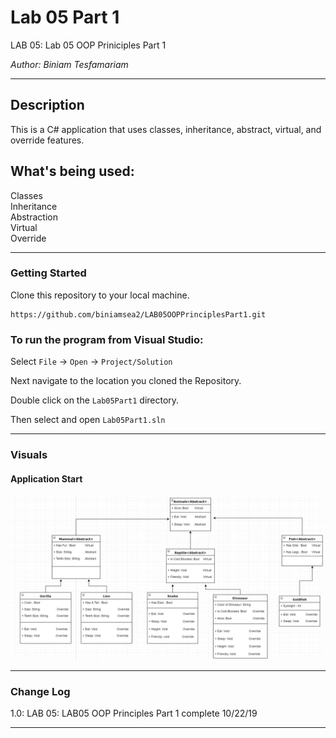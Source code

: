 # Lab 05 Part 1

LAB 05: Lab 05 OOP Priniciples Part 1

*Author: Biniam Tesfamariam*

----

## Description
This is a C# application that uses classes, inheritance, abstract, virtual, and override features.


## What's being used:  
Classes  
Inheritance  
Abstraction  
Virtual  
Override  
 


---

### Getting Started
Clone this repository to your local machine.

```
https://github.com/biniamsea2/LAB05OOPPrinciplesPart1.git
```

### To run the program from Visual Studio:
Select ```File``` -> ```Open``` -> ```Project/Solution```

Next navigate to the location you cloned the Repository.

Double click on the ```Lab05Part1``` directory.

Then select and open ```Lab05Part1.sln```

---

### Visuals

#### Application Start
![Image 1](https://github.com/biniamsea2/LAB05OOPPrinciplesPart1/blob/master/DrawIO/Screenshot%20(39).png)

---

### Change Log
1.0: LAB 05: LAB05 OOP Principles Part 1 complete 10/22/19

------------------------------
